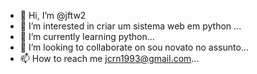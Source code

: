 - 👋 Hi, I’m @jftw2
- 👀 I’m interested in criar um sistema web em python ...
- 🌱 I’m currently learning python...
- 💞️ I’m looking to collaborate on sou novato no assunto...
- 📫 How to reach me jcrn1993@gmail.com...

<!---
jftw2/jftw2 is a ✨ special ✨ repository because its `README.md` (this file) appears on your GitHub profile.
You can click the Preview link to take a look at your changes.
--->
